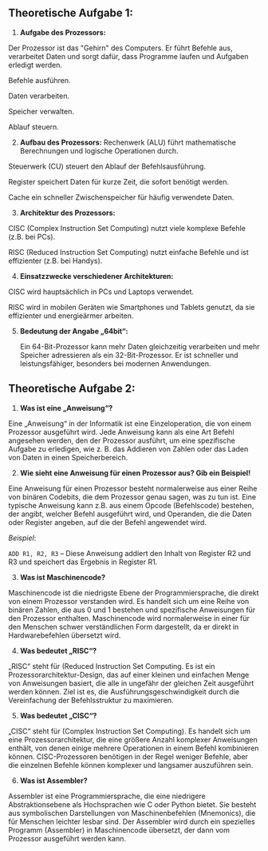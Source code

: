 ## Theoretische Aufgabe 1:

1. **Aufgabe des Prozessors:**

 Der Prozessor ist das "Gehirn" des Computers. Er führt Befehle aus, verarbeitet Daten und sorgt dafür, dass Programme laufen und Aufgaben erledigt werden.

Befehle ausführen.

Daten verarbeiten.

Speicher verwalten.

Ablauf steuern.

2. **Aufbau des Prozessors:**
Rechenwerk (ALU) führt mathematische Berechnungen und logische Operationen durch.

Steuerwerk (CU) steuert den Ablauf der Befehlsausführung.

Register speichert Daten für kurze Zeit, die sofort benötigt werden.

Cache ein schneller Zwischenspeicher für häufig verwendete Daten.

3. **Architektur des Prozessors:**

CISC (Complex Instruction Set Computing) nutzt viele komplexe Befehle (z.B. bei PCs).

RISC (Reduced Instruction Set Computing) nutzt einfache Befehle und ist effizienter (z.B. bei Handys).

4. **Einsatzzwecke verschiedener Architekturen:**

CISC wird hauptsächlich in PCs und Laptops verwendet.

RISC wird in mobilen Geräten wie Smartphones und Tablets genutzt, da sie effizienter und energieärmer arbeiten.

5. **Bedeutung der Angabe „64bit“:**

   Ein 64-Bit-Prozessor kann mehr Daten gleichzeitig verarbeiten und mehr Speicher adressieren als ein 32-Bit-Prozessor. Er ist schneller und leistungsfähiger, besonders bei modernen Anwendungen.


## Theoretische Aufgabe 2:

1. **Was ist eine „Anweisung“?**

Eine „Anweisung“ in der Informatik ist eine Einzeloperation, die von einem Prozessor ausgeführt wird. Jede Anweisung kann als eine Art Befehl angesehen werden, den der Prozessor ausführt, um eine spezifische Aufgabe zu erledigen, wie z. B. das Addieren von Zahlen oder das Laden von Daten in einen Speicherbereich.

2. **Wie sieht eine Anweisung für einen Prozessor aus? Gib ein Beispiel!**

Eine Anweisung für einen Prozessor besteht normalerweise aus einer Reihe von binären Codebits, die dem Prozessor genau sagen, was zu tun ist. Eine typische Anweisung kann z.B. aus einem Opcode (Befehlscode) bestehen, der angibt, welcher Befehl ausgeführt wird, und Operanden, die die Daten oder Register angeben, auf die der Befehl angewendet wird.

*Beispiel*:

`ADD R1, R2, R3` – Diese Anweisung addiert den Inhalt von Register R2 und R3 und speichert das Ergebnis in Register R1.

3. **Was ist Maschinencode?**

Maschinencode ist die niedrigste Ebene der Programmiersprache, die direkt von einem Prozessor verstanden wird. Es handelt sich um eine Reihe von binären Zahlen, die aus 0 und 1 bestehen und spezifische Anweisungen für den Prozessor enthalten. Maschinencode wird normalerweise in einer für den Menschen schwer verständlichen Form dargestellt, da er direkt in Hardwarebefehlen übersetzt wird.

4. **Was bedeutet „RISC“?**

„RISC“ steht für (Reduced Instruction Set Computing. Es ist ein Prozessorarchitektur-Design, das auf einer kleinen und einfachen Menge von Anweisungen basiert, die alle in ungefähr der gleichen Zeit ausgeführt werden können. Ziel ist es, die Ausführungsgeschwindigkeit durch die Vereinfachung der Befehlsstruktur zu maximieren.

5. **Was bedeutet „CISC“?**

„CISC“ steht für (Complex Instruction Set Computing). Es handelt sich um eine Prozessorarchitektur, die eine größere Anzahl komplexer Anweisungen enthält, von denen einige mehrere Operationen in einem Befehl kombinieren können. CISC-Prozessoren benötigen in der Regel weniger Befehle, aber die einzelnen Befehle können komplexer und langsamer auszuführen sein.

6. **Was ist Assembler?**

Assembler ist eine Programmiersprache, die eine niedrigere Abstraktionsebene als Hochsprachen wie C oder Python bietet. Sie besteht aus symbolischen Darstellungen von Maschinenbefehlen (Mnemonics), die für Menschen leichter lesbar sind. Der Assembler wird durch ein spezielles Programm (Assembler) in Maschinencode übersetzt, der dann vom Prozessor ausgeführt werden kann.